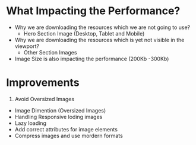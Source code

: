 # What Impacting the Performance?
- Why we are downloading the resources which we are not going to use?
  - Hero Section Image (Desktop, Tablet and Mobile)
- Why we are downloading the resources which is yet not visible in the viewport?
  - Other Section Images
- Image Size is also impacting the performance (200Kb -300Kb)

# Improvements
1. Avoid Oversized Images
- Image Dimention (Oversized Images)
- Handling Responsive loding images
- Lazy loading
- Add correct attributes for image elements
- Compress images and use mordern formats